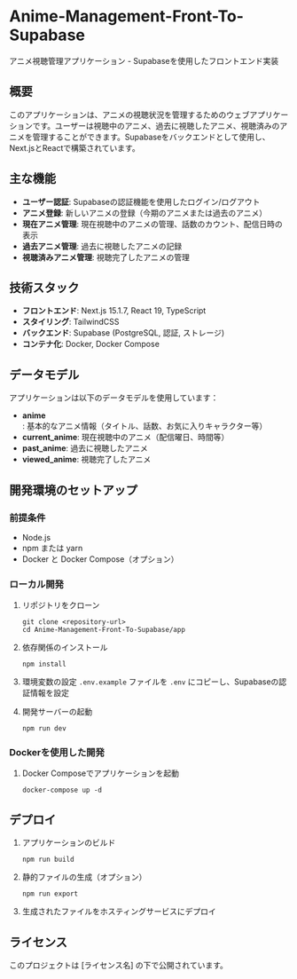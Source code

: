 # Anime-Management-Front-To-Supabase

アニメ視聴管理アプリケーション - Supabaseを使用したフロントエンド実装

## 概要

このアプリケーションは、アニメの視聴状況を管理するためのウェブアプリケーションです。ユーザーは視聴中のアニメ、過去に視聴したアニメ、視聴済みのアニメを管理することができます。Supabaseをバックエンドとして使用し、Next.jsとReactで構築されています。

## 主な機能

- **ユーザー認証**: Supabaseの認証機能を使用したログイン/ログアウト
- **アニメ登録**: 新しいアニメの登録（今期のアニメまたは過去のアニメ）
- **現在アニメ管理**: 現在視聴中のアニメの管理、話数のカウント、配信日時の表示
- **過去アニメ管理**: 過去に視聴したアニメの記録
- **視聴済みアニメ管理**: 視聴完了したアニメの管理

## 技術スタック

- **フロントエンド**: Next.js 15.1.7, React 19, TypeScript
- **スタイリング**: TailwindCSS
- **バックエンド**: Supabase (PostgreSQL, 認証, ストレージ)
- **コンテナ化**: Docker, Docker Compose

## データモデル

アプリケーションは以下のデータモデルを使用しています：

- **anime**: 基本的なアニメ情報（タイトル、話数、お気に入りキャラクター等）
- **current_anime**: 現在視聴中のアニメ（配信曜日、時間等）
- **past_anime**: 過去に視聴したアニメ
- **viewed_anime**: 視聴完了したアニメ

## 開発環境のセットアップ

### 前提条件

- Node.js
- npm または yarn
- Docker と Docker Compose（オプション）

### ローカル開発

1. リポジトリをクローン
   ```
   git clone <repository-url>
   cd Anime-Management-Front-To-Supabase/app
   ```

2. 依存関係のインストール
   ```
   npm install
   ```

3. 環境変数の設定
   `.env.example` ファイルを `.env` にコピーし、Supabaseの認証情報を設定

4. 開発サーバーの起動
   ```
   npm run dev
   ```

### Dockerを使用した開発

1. Docker Composeでアプリケーションを起動
   ```
   docker-compose up -d
   ```

## デプロイ

1. アプリケーションのビルド
   ```
   npm run build
   ```

2. 静的ファイルの生成（オプション）
   ```
   npm run export
   ```

3. 生成されたファイルをホスティングサービスにデプロイ

## ライセンス

このプロジェクトは [ライセンス名] の下で公開されています。